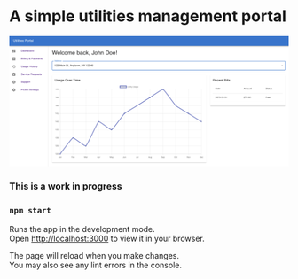 # A simple utilities management portal

![Screenshot](images/screenshot-1.png) 

### This is a work in progress

### `npm start`

Runs the app in the development mode.\
Open [http://localhost:3000](http://localhost:3000) to view it in your browser.

The page will reload when you make changes.\
You may also see any lint errors in the console.